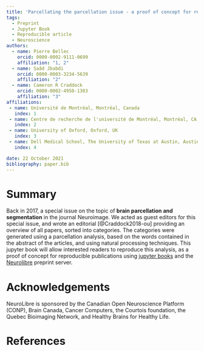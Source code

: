 ```yaml
---
title: 'Parcellating the parcellation issue - a proof of concept for reproducible analyses using Neurolibre'
tags:
  - Preprint
  - Jupyter Book
  - Reproducible article
  - Neuroscience
authors:
  - name: Pierre Bellec
    orcid: 0000-0002-9111-0699
    affiliation: "1, 2"
  - name: Saâd Jbabdi
    orcid: 0000-0003-3234-5639
    affiliation: "2"
  - name: Cameron R Craddock
    orcid: 0000-0002-4950-1303
    affiliation: "3"
affiliations:
 - name: Université de Montréal, Montréal, Canada
   index: 1
 - name: Centre de recherche de l'université de Montréal, Montréal, CA
   index: 2
 - name: University of Oxford, Oxford, UK
   index: 3
 - name: Dell Medical School, The University of Texas at Austin, Austin, USA
   index: 4

date: 22 October 2021
bibliography: paper.bib
---
```


# Summary

Back in 2017, a special issue on the topic of **brain parcellation and segmentation** in the journal Neuroimage. We acted as guest editors for this special issue, and wrote an editorial [@Craddock2018-ou] providing an overview of all papers, sorted into categories. The categories were generated using a parcellation analysis, based on the words contained in the abstract of the articles, and using natural processing techniques. This jupyter book will allow interested readers to reproduce this analysis, as a proof of concept for reproducible publications using [jupyter books](https://jupyterbook.org/) and the [Neurolibre](https://neurolibre.org) preprint server.

# Acknowledgements

NeuroLibre is sponsored by the Canadian Open Neuroscience Platform (CONP), Brain Canada, Cancer Computers, the Courtois foundation, the Quebec Bioimaging Network, and Healthy Brains for Healthy Life.

# References
